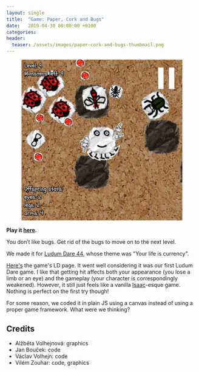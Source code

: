```yaml
---
layout: single
title:  "Game: Paper, Cork and Bugs"
date:   2019-04-30 00:00:00 +0100
categories:
header:
  teaser: /assets/images/paper-cork-and-bugs-thumbnail.png
---
```


<figure>
	<a href="https://allemansratten.github.io/PaperCorkAndBugs/src/index.html"><img src="/assets/images/paper-cork-and-bugs-thumbnail.png"></a>
</figure>

**Play it [here](https://allemansratten.github.io/PaperCorkAndBugs/src/index.html).**

You don’t like bugs. Get rid of the bugs to move on to the next level. 

We made it for [Ludum Dare 44](https://ldjam.com/events/ludum-dare/44),
whose theme was "Your life is currency".

[Here's](https://ldjam.com/events/ludum-dare/44/paper-cork-and-bugs) the game's LD page.
It went well considering it was our first Ludum Dare game.
I like that getting hit affects both your appearance (you lose a limb or an eye) and the gameplay
(your character is correspondingly weakened).
However, it still just feels like a vanilla [Isaac](https://store.steampowered.com/app/113200/The_Binding_of_Isaac/)-esque game.
Nothing is perfect on the first try though!

For some reason, we coded it in plain JS using a canvas instead of using a proper game framework.
What were we thinking?

## Credits

- Alžběta Volhejnová: graphics
- Jan Bouček: code
- Václav Volhejn: code
- Vilém Zouhar: code, graphics